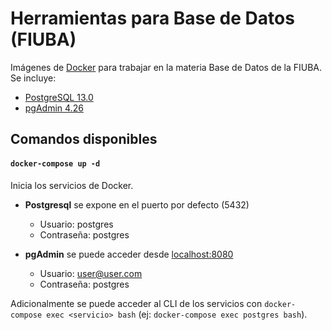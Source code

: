 # Herramientas para Base de Datos (FIUBA)

Imágenes de [Docker](https://docker.io/) para trabajar en la materia Base de Datos de la FIUBA. Se incluye:

- [PostgreSQL 13.0](https://www.postgresql.org/)
- [pgAdmin 4.26](https://www.pgadmin.org/)

## Comandos disponibles

#### `docker-compose up -d`

Inicia los servicios de Docker.

- **Postgresql** se expone en el puerto por defecto (5432)
  - Usuario: postgres
  - Contraseña: postgres

- **pgAdmin** se puede acceder desde [localhost:8080](http://localhost:8080)
  - Usuario: user@user.com
  - Contraseña: postgres

Adicionalmente se puede acceder al CLI de los servicios con `docker-compose exec <servicio> bash` (ej: `docker-compose exec postgres bash`).
